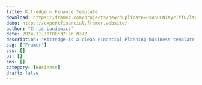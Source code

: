 ```yaml
---
title: Kitredge — Finance Template
download: https://framer.com/projects/new?duplicate=Qxuh0LNTay2IffUZltPm&duplicateType=siteTemplate
demo: https://expertfinancial.framer.website/
author: "Chris Luniewicz"
date: 2024-11-30T08:37:56.037Z
description: "Kitredge is a clean Financial Planning business template that uses strong contrasting colors and Poppins as its main font. It is professional and ready for any start-up. It contains testimonials, contact form, newsletter sign up, and more."
ssg: ["Framer"]
css: []
ui: []
cms: []
category: [Business]
draft: false
---
```

